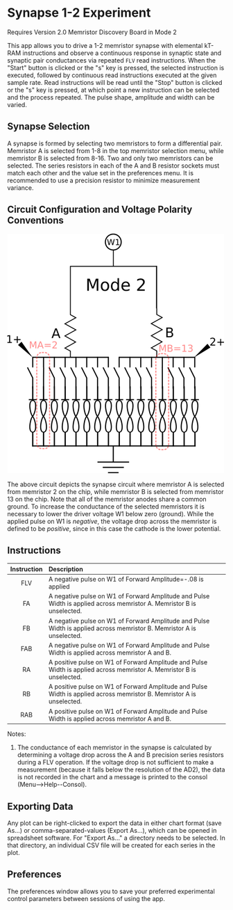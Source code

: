 # Synapse 1-2 Experiment

Requires Version 2.0 Memristor Discovery Board in Mode 2

This app allows you to drive a 1-2 memristor synapse with elemental kT-RAM instructions and observe a continuous response in synaptic state and synaptic pair conductances via repeated `FLV` read instructions. When the "Start" button is clicked or the "s" key is pressed, the selected instruction is executed, followed by continuous read instructions executed at the given sample rate. Read instructions will be read until the "Stop" button is clicked or the "s" key is pressed, at which point a new instruction can be selected and the process repeated. The pulse shape, amplitude and width can be varied.


## Synapse Selection

A synapse is formed by selecting two memristors to form a differential pair. Memristor A is selected from 1-8 in the top memristor selection menu, while memristor B is selected from 8-16. Two and only two memristors can be selected. The series resistors in each of the A and B resistor sockets must match each other and the value set in the preferences menu. It is recommended to use a precision resistor to minimize measurement variance. 


## Circuit Configuration and Voltage Polarity Conventions

![](12SynapseCircuit.png)

The above circuit depicts the synapse circuit where memristor A is selected from memristor 2 on the chip, while memristor B is selected from memristor 13 on the chip. Note that all of the memristor anodes share a common ground. To increase the conductance of the selected memristors it is necessary to lower the driver voltage W1 below zero (ground). While the applied pulse on W1 is *negative*, the voltage drop across the memristor is defined to be *positive*, since in this case the cathode is the lower potential. 


## Instructions

|Instruction|Description|
|:---------:|:----------|
|FLV|A negative pulse on W1 of Forward Amplitude=-.08 is applied|
|FA|A negative pulse on W1 of Forward Amplitude and Pulse Width is applied across memristor A. Memristor B is unselected.|
|FB|A negative pulse on W1 of Forward Amplitude and Pulse Width is applied across memristor B. Memristor A is unselected.|
|FAB|A negative pulse on W1 of Forward Amplitude and Pulse Width is applied across memristor A and B.|
|RA|A positive pulse on W1 of Forward Amplitude and Pulse Width is applied across memristor A. Memristor B is unselected.|
|RB|A positive pulse on W1 of Forward Amplitude and Pulse Width is applied across memristor B. Memristor A is unselected.|
|RAB|A positive pulse on W1 of Forward Amplitude and Pulse Width is applied across memristor A and B.|

Notes:

1. The conductance of each memristor in the synapse is calculated by determining a voltage drop across the A and B precision series resistors during a FLV operation. If the voltage drop is not sufficient to make a measurement (because it falls below the resolution of the AD2),  the data is not recorded in the chart and a message is printed to the consol (Menu-->Help--Consol).

## Exporting Data

Any plot can be right-clicked to export the data in either chart format (save As...) or comma-separated-values (Export As...), which can be opened in spreadsheet software. For "Export As..." a directory needs to be selected. In that directory, an individual CSV file will be created for each series in the plot.

## Preferences

The preferences window allows you to save your preferred experimental control parameters between sessions of using the app.